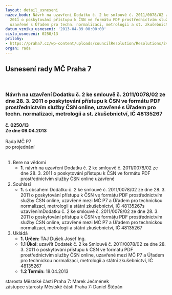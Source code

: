 ```yaml
---
layout: detail_usneseni
nazev_bodu: Návrh na uzavření Dodatku č. 2 ke smlouvě č. 2011/0078/02 ze dne 28. 3.
  2011 o poskytování přístupu k ČSN ve formátu PDF prostřednictvím služby ČSN online,
  uzavřené s Úřadem pro techn. normalizaci, metrologii a st. zkušebnictví, IČ 48135267
datum_vzniku_usneseni: '2013-04-09 00:00:00'
cislo_usneseni: 0250/13
prilohy:
- https://praha7.cz/wp-content/uploads/councilResolution/Resolutions/24131/19-13-%c4%8dsn-dodatek_%c4%8d.2.pdf
organ: rada
---
```

<div id="ucUsn_pList" class="usn">
	<span><h2>Usnesení rady MČ Praha 7 </h2>
<br></span><div class="standBody">
<span><h3>Návrh na uzavření Dodatku č. 2 ke smlouvě č. 2011/0078/02 ze dne 28. 3. 2011 o poskytování přístupu k ČSN ve formátu PDF prostřednictvím služby ČSN online, uzavřené s Úřadem pro techn. normalizaci, metrologii a st. zkušebnictví, IČ 48135267</h3></span><div class="center">
		<strong>č. 0250/13</strong><br>
	</div>
<div class="center">
		<strong>Ze dne 09.04.2013</strong><br><br>
	</div>Rada MČ P7<br> po projednání<br><br><ol>
<li>Bere na vědomí<ul><li>
<strong>1.</strong> návrh na uzavření Dodatku č. 2 ke smlouvě č. 2011/0078/02 ze dne 28. 3. 2011 o poskytování přístupu k ČSN ve formátu PDF prostřednictvím služby ČSN online uzavřené</li></ul>
</li>
<li>Souhlasí<ul><li>
<strong>1.</strong> s obsahem Dodatku č. 2 ke smlouvě č. 2011/0078/02 ze dne 28. 3. 2011 o poskytování přístupu k ČSN ve formátu PDF prostřednictvím služby ČSN online, uzavřené mezi MČ P7 a Úřadem pro technickou normalizaci, metrologii a státní zkušebnictví, IČ 48135267s uzavřenímDodatku č. 2 ke smlouvě č. 2011/0078/02 ze dne 28. 3. 2011 o poskytování přístupu k ČSN ve formátu PDF prostřednictvím služby ČSN online, uzavřené mezi MČ P7 a Úřadem pro technickou normalizaci, metrologii a státní zkušebnictví, IČ 48135267           </li></ul>
</li>
<li>Ukládá<ul>
<li>
<strong>1. Určen: </strong>TAJ Dušek Josef Ing.</li>
<li>
<strong>1.1 Úkol: </strong>uzavřít Dodatek č. 2 ke Smlouvě č. 2011/0078/02 ze dne 28. 3. 2011 o poskytování přístupu k ČSN ve formátu PDF prostřednictvím služby ČSN online, uzavřené mezi MČ P7 a Úřadem pro technickou normalizaci, metrologii a státní zkušebnictví, IČ 48135267</li>
<li>
<strong>1.2 Termín: </strong>18.04.2013</li>
</ul>
</li>
</ol>starosta Městské části Praha 7: Marek Ječmének<br>zástupce starosty Městské části Praha 7: Daniel Štěpán 
</div>
</div>